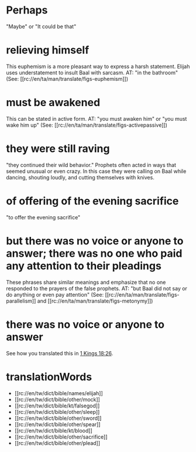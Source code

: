 # Perhaps

"Maybe" or "It could be that"

# relieving himself

This euphemism is a more pleasant way to express a harsh statement. Elijah uses understatement to insult Baal with sarcasm. AT: "in the bathroom" (See: [[rc://en/ta/man/translate/figs-euphemism]])

# must be awakened

This can be stated in active form. AT: "you must awaken him" or "you must wake him up" (See: [[rc://en/ta/man/translate/figs-activepassive]])

# they were still raving

"they continued their wild behavior." Prophets often acted in ways that seemed unusual or even crazy. In this case they were calling on Baal while dancing, shouting loudly, and cutting themselves with knives.

# of offering of the evening sacrifice

"to offer the evening sacrifice"

# but there was no voice or anyone to answer; there was no one who paid any attention to their pleadings

These phrases share similar meanings and emphasize that no one responded to the prayers of the false prophets. AT: "but Baal did not say or do anything or even pay attention" (See: [[rc://en/ta/man/translate/figs-parallelism]] and [[rc://en/ta/man/translate/figs-metonymy]])

# there was no voice or anyone to answer

See how you translated this in [1 Kings 18:26](./25.md).

# translationWords

* [[rc://en/tw/dict/bible/names/elijah]]
* [[rc://en/tw/dict/bible/other/mock]]
* [[rc://en/tw/dict/bible/kt/falsegod]]
* [[rc://en/tw/dict/bible/other/sleep]]
* [[rc://en/tw/dict/bible/other/sword]]
* [[rc://en/tw/dict/bible/other/spear]]
* [[rc://en/tw/dict/bible/kt/blood]]
* [[rc://en/tw/dict/bible/other/sacrifice]]
* [[rc://en/tw/dict/bible/other/plead]]